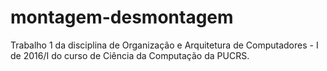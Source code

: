 # montagem-desmontagem
Trabalho 1 da disciplina de Organização e Arquitetura de Computadores - I de 2016/I do curso de Ciência da Computação da PUCRS.

